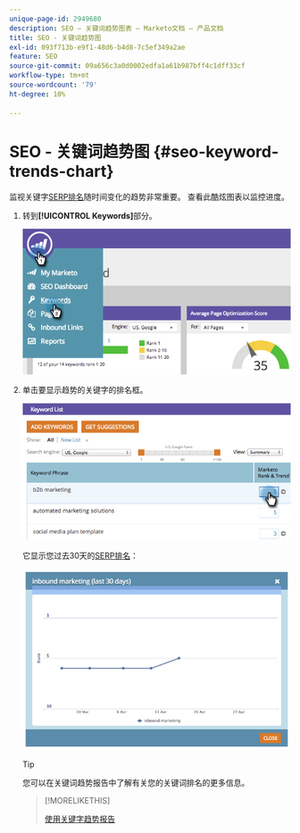 ```yaml
---
unique-page-id: 2949680
description: SEO — 关键词趋势图表 — Marketo文档 — 产品文档
title: SEO - 关键词趋势图
exl-id: 093f713b-e9f1-48d6-b4d8-7c5ef349a2ae
feature: SEO
source-git-commit: 09a656c3a0d0002edfa1a61b987bff4c1dff33cf
workflow-type: tm+mt
source-wordcount: '79'
ht-degree: 10%

---
```


# SEO - 关键词趋势图 {#seo-keyword-trends-chart}

监视关键字[SERP排名](/help/marketo/product-docs/additional-apps/seo/understanding-seo/understanding-search-engine-optimization.md)随时间变化的趋势非常重要。 查看此酷炫图表以监控进度。

1. 转到&#x200B;**[!UICONTROL Keywords]**&#x200B;部分。

   ![](assets/image2014-9-18-12-3a5-3a7.png)

1. 单击要显示趋势的关键字的排名框。

   ![](assets/image2014-9-18-12-3a5-3a11.png)

   它显示您过去30天的[SERP排名](/help/marketo/product-docs/additional-apps/seo/understanding-seo/understanding-search-engine-optimization.md)：

   ![](assets/image2014-9-18-12-3a5-3a14.png)

   >[!TIP]
   >
   >您可以在关键词趋势报告中了解有关您的关键词排名的更多信息。

   >[!MORELIKETHIS]
   >
   >[使用关键字趋势报告](/help/marketo/product-docs/additional-apps/seo/reports/seo-use-the-keyword-trends-report.md)
